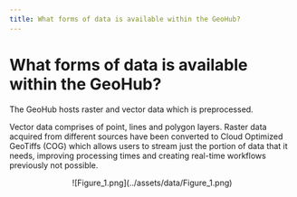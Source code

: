 ```yaml
---
title: What forms of data is available within the GeoHub?
---
```


# What forms of data is available within the GeoHub?

The GeoHub hosts raster and vector data which is preprocessed.

Vector data comprises of point, lines and polygon layers. Raster data acquired from different sources have been converted to Cloud Optimized GeoTiffs (COG) which allows users to stream just the portion of data that it needs, improving processing times and creating real-time workflows previously not possible.

<center>  ![Figure_1.png](../assets/data/Figure_1.png)
